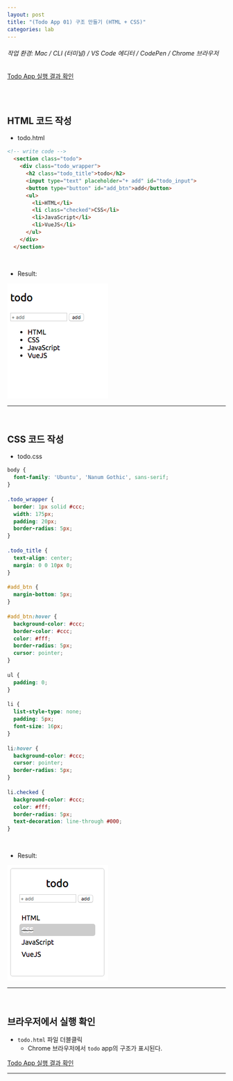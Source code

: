 ```yaml
---
layout: post
title: "(Todo App 01) 구조 만들기 (HTML + CSS)"
categories: lab
---
```


###### 작업 환경: Mac / CLI (터미널) / VS Code 에디터 / CodePen / Chrome 브라우저

[Todo App 실행 결과 확인](https://codepen.io/dubbsong/pen/aQbeMN)

<br>

<br>

## HTML 코드 작성

- todo.html

```html
<!-- write code -->
  <section class="todo">
    <div class="todo_wrapper">
      <h2 class="todo_title">todo</h2>
      <input type="text" placeholder="+ add" id="todo_input">
      <button type="button" id="add_btn">add</button>
      <ul>
        <li>HTML</li>
        <li class="checked">CSS</li>
        <li>JavaScript</li>
        <li>VueJS</li>
      </ul>
    </div>
  </section>
```

<br>

- Result:

![img](/assets/img/lab-01-01.png)

------

<br>

## CSS 코드 작성

- todo.css

```css
body {
  font-family: 'Ubuntu', 'Nanum Gothic', sans-serif;
}

.todo_wrapper {
  border: 1px solid #ccc;
  width: 175px;
  padding: 20px;
  border-radius: 5px;
}

.todo_title {
  text-align: center;
  margin: 0 0 10px 0;
}

#add_btn {
  margin-bottom: 5px;
}

#add_btn:hover {
  background-color: #ccc;
  border-color: #ccc;
  color: #fff;
  border-radius: 5px;
  cursor: pointer;
}

ul {
  padding: 0;
}

li {
  list-style-type: none;
  padding: 5px;
  font-size: 16px;
}

li:hover {
  background-color: #ccc;
  cursor: pointer;
  border-radius: 5px;
}

li.checked {
  background-color: #ccc;
  color: #fff;
  border-radius: 5px;
  text-decoration: line-through #000;
}

```

<br>

- Result:

![img](/assets/img/lab-01-02.png)

------

<br>

## 브라우저에서 실행 확인

- `todo.html` 파일 더블클릭
  - Chrome 브라우저에서 `todo` app의 구조가 표시된다.

[Todo App 실행 결과 확인](https://codepen.io/dubbsong/pen/aQbeMN)

------

<br>